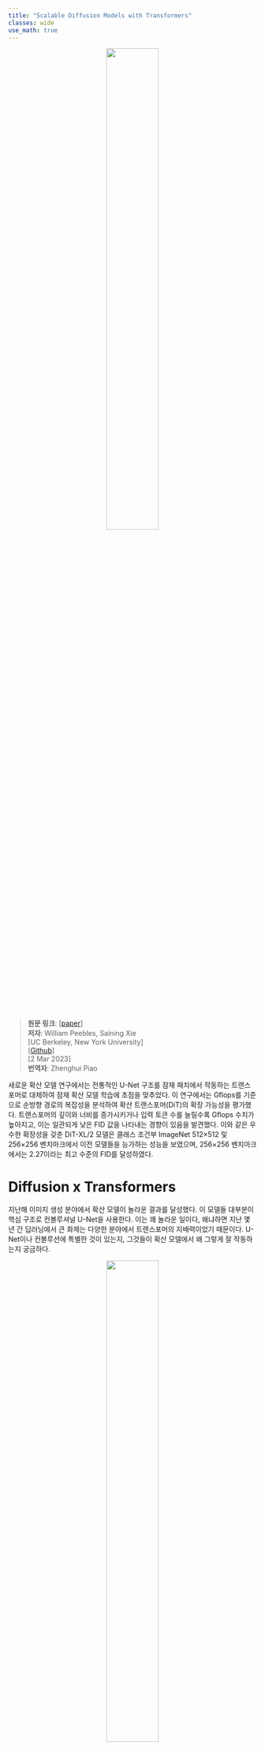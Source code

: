 ```yaml
---
title: "Scalable Diffusion Models with Transformers"
classes: wide
use_math: true
---
```


<figure align="center">
  <img src="{{ '/assets/image/2023-12-09-DiT/0.png' | relative_url }}" width="50%">
</figure>

> **원문 링크**: [[paper](https://arxiv.org/pdf/2212.09748.pdf)]<br>
> **저자**: William Peebles, Saining Xie<br>
> [UC Berkeley, New York University]<br>
> [[Github](https://github.com/facebookresearch/DiT)]<br>
> [2 Mar 2023]<br>
> **번역자**: Zhenghui Piao

새로운 확산 모델 연구에서는 전통적인 U-Net 구조를 잠재 패치에서 작동하는 트랜스포머로 대체하여 잠재 확산 모델 학습에 초점을 맞추었다. 이 연구에서는 Gflops를 기준으로 순방향 경로의 복잡성을 분석하여 확산 트랜스포머(DiT)의 확장 가능성을 평가했다. 트랜스포머의 깊이와 너비를 증가시키거나 입력 토큰 수를 늘릴수록 Gflops 수치가 높아지고, 이는 일관되게 낮은 FID 값을 나타내는 경향이 있음을 발견했다. 이와 같은 우수한 확장성을 갖춘 DiT-XL/2 모델은 클래스 조건부 ImageNet 512×512 및 256×256 벤치마크에서 이전 모델들을 능가하는 성능을 보였으며, 256×256 벤치마크에서는 2.27이라는 최고 수준의 FID를 달성하였다.

# Diffusion x Transformers

지난해 이미지 생성 분야에서 확산 모델이 놀라운 결과를 달성했다. 이 모델들 대부분이 핵심 구조로 컨볼루셔널 U-Net을 사용한다. 이는 꽤 놀라운 일이다, 왜냐하면 지난 몇 년 간 딥러닝에서 큰 화제는 다양한 분야에서 트랜스포머의 지배력이었기 때문이다. U-Net이나 컨볼루션에 특별한 것이 있는지, 그것들이 확산 모델에서 왜 그렇게 잘 작동하는지 궁금하다.

<figure align="center">
  <img src="{{ '/assets/image/2023-12-09-DiT/1.png' | relative_url }}" width="50%">
</figure>

이 논문에서는 잠재 확산 모델(LDM)의 U-Net 백본을 트랜스포머로 대체했다. 이 모델들을 확산 트랜스포머, 줄여서 DiT라고 부른다. DiT 아키텍처는 표준 비전 트랜스포머(ViT)와 매우 유사하지만, 몇 가지 작지만 중요한 변형이 있다. 확산 모델은  diffusion timesteps이나 class labels과 같은 조건부 입력을 처리해야 한다. 이러한 입력을 주입하기 위한 다양한 블록 디자인을 실험했다. 가장 잘 작동하는 것은 adaptive layer norm layers(adaLN)를 갖춘 ViT 블록이다. 중요한 것은, 이 adaLN 레이어들이 블록 내의 residual connections 바로 앞에서 활성화를 조절하며, 각 ViT 블록이 identity function로 초기화된다는 점이다. 예를 들어 어떤 레이어나 블록이 identity function로 초기화되면 초기 학습 단계에서 입력 데이터에 아무런 변경을 가하지 않고 그대로 통과시킨다. 이러한 접근은 네트워크가 복잡한 함수를 학습하는 과정에서 안정성을 높이는 데 도움이 될 수 있다. 조건부 입력을 주입하는 방식을 단순히 바꾸는 것만으로도 FID 측면에서 엄청난 차이를 만든다. 이 변화는 좋은 성능을 얻기 위해 필요한 유일한 변화였다; 그 외에는 DiT가 꽤 표준적인 트랜스포머 모델이다.


# Scaling DiT

<figure align="center">
  <img src="{{ '/assets/image/2023-12-09-DiT/2.jpg' | relative_url }}" width="50%">
  <figcaption style="color: grey;">Visualizing the effects of scaling-up DiT. We generated images from all 12 of our DiT models at 400K training steps using identical sampling noise. More compute-intensive DiT models have significantly-higher sample quality.
  </figcaption>
</figure>

트랜스포머는 다양한 분야에서 잘 확장된다는 것으로 알려져 있다. 확산 모델로서는 어떨까? 이 논문에서는 모델 크기와 입력 토큰 수라는 두 축을 따라 DiT를 확장한다.

**Scaling model size.** 모델의 깊이와 너비가 다른 네 가지 구성을 시도했다: DiT-S, DiT-B, DiT-L, 그리고 DiT-XL. 이 모델 구성들은 33M에서 675M의 매개변수와 0.4에서 119 Gflops의 범위를 가진다. 이들은 깊이와 너비를 함께 확장하는 것이 잘 작동한다는 ViT 문헌에서 차용한 것이다.

**Scaling tokens.** DiT에서 첫 번째 계층은 패치화(patchify) 계층이다. 패치화는 입력 이미지의 각 패치(또는 우리 경우에는 입력 잠재 변수)를 선형적으로 임베딩하여, 트랜스포머 토큰으로 변환한다. 작은 패치 크기는 많은 수의 트랜스포머 토큰에 해당한다. 예를 들어, 패치 크기를 반으로 줄이면 트랜스포머에 입력되는 토큰 수를 네 배 증가시키며, 이는 모델의 총 Gflops를 최소 네 배 증가시킨다. Gflops에 큰 영향을 미치지만, 패치 크기가 모델 매개변수 수에 의미 있는 영향을 미치지는 않는다는 점을 유의해야 한다. 즉, 그림에서 와 같이 주어진 패치 크기 $p \times p$ 에 대해, spatial representation (VAE에서나온 noise latent)인 $I \times I \times C$ 는 길이 $T=(I/p)^2$ 의 시퀀스로 "패치화(Patchify)" 되고, 은닉 차원(hidden dimension)은 $d$ 이다. 더 작은 패치 크기 $p$ 는 더 긴 시퀀스 길이를 결과로 하여, 따라서 더 많은 Gflops를 의미한다.

<figure align="center">
  <img src="{{ '/assets/image/2023-12-09-DiT/3.png' | relative_url }}" width="50%">
  <figcaption style="color: grey;">Patchify. </figcaption>
</figure>

논문에서 네 가지 모델 구성 각각에 대해, 패치 크기가 8, 4, 그리고 2인 세 모델을 훈련시킨다(총 12개의 모델). 가장 높은 Gflops를 가진 모델은 가장 큰 XL 구성을 사용하고 패치 크기가 2인 DiT-XL/2이다.

<figure align="center">
  <img src="{{ '/assets/image/2023-12-09-DiT/4.png' | relative_url }}" width="50%">
</figure>

모델 크기와 입력 토큰 수를 확장하는 것은 프레셰 인셉션 거리(FID)로 측정한 DiT의 성능을 크게 향상시킨다. 다른 분야에서 관찰된 것처럼, 계산량—단순히 매개변수 수가 아닌—이 더 나은 모델을 얻는 데 있어 핵심으로 보인다. 예를 들어, DiT-XL/2는 뛰어난 FID 값을 얻지만, XL/8은 성능이 좋지 않다. XL/8은 XL/2보다 약간 많은 매개변수를 가지고 있지만 훨씬 적은 Gflops를 가진다. 또한 더 큰 DiT 모델들은 작은 모델들에 비해 계산 효율이 좋다는 것을 발견했다; 더 큰 모델들은 주어진 FID에 도달하기 위해 더 적은 훈련 계산량을 요구한다(자세한 내용은 논문을 참조).

<figure align="center">
  <img src="{{ '/assets/image/2023-12-09-DiT/5.png' | relative_url }}" width="50%">
</figure>

본 논문의 확장성 분석에 따르면, 충분한 시간 동안 훈련시킬 경우 DiT-XL/2가 분명 최고의 모델이다. 이 글의 나머지 부분에서는 XL/2에 집중할 것이다.

# Comparison

<figure align="center">
  <img src="{{ '/assets/image/2023-12-09-DiT/3.png' | relative_url }}" width="50%">
  <figcaption style="color: grey;">Selected samples from our DiT-XL/2 models trained at 512x512 resolution (top row) and 256x256 resolution (bottom). Here, we used classifier-free guidance scales of 6.0 for the 512 model and 4.0 for the 256 model.
  </figcaption>
</figure>

256x256 및 512x512 해상도의 ImageNet에서 DiT-XL/2의 두 가지 버전을 각각 700만 스텝과 300만 스텝 동안 훈련시켰다. classifier-free guidance를 사용할 때, DiT-XL/2는 이전의 모든 확산 모델을 능가하여, 이전에 LDM(256x256)이 달성한 최고의 FID-50K 3.60을 2.27로 줄였다. XL/2는 다시 한 번 512x512 해상도에서 모든 이전 확산 모델을 능가하여, ADM-U가 달성한 이전 최고 FID 3.85를 3.04로 개선하였다.

<figure align="center">
  <img src="{{ '/assets/image/2023-12-09-DiT/6.png' | relative_url }}" width="50%">
</figure>

또한 좋은 FID 값을 얻을 뿐만 아니라, DiT 모델은 기준 모델들에 비해 계산 효율성 면에서도 우수하다. 예를 들어, 256x256 해상도에서 LDM-4 모델은 103 Gflops, ADM-U는 742 Gflops이며, DiT-XL/2는 119 Gflops이다. 512x512 해상도에서는 ADM-U가 2813 Gflops인 반면, XL/2는 단 525 Gflops이다.

# Walking Through Latent Space

마지막으로, DiT-XL/2에 대한 몇 가지 잠재 공간 거닐기를 보여준다. 우리는 다양한 초기 노이즈 선택을 통해 부드럽게 이동하면서, 각 중간 이미지를 생성하기 위해 결정론적인 DDIM 샘플러를 사용한다.

<figure>
  <video width="640" height="400" controls>
    <source src="/assets/image/2023-12-09-DiT/1.mp4" type="video/mp4">
    Your browser does not support the video tag.
  </video>
  <figcaption>Walking through the latent space of DiT-XL/2 (256x256). We use a classifier-free guidance scale of 4.0. </figcaption>
</figure>

DiT의 라벨 임베딩 공간을 통해서도 거닐 수 있다. 예를 들어, 여러 개의 개 품종과 "테니스 볼" 클래스의 임베딩 사이에서 선형적으로 보간할 수 있다.

<figure>
  <video width="640" height="400" controls>
    <source src="/assets/image/2023-12-09-DiT/2.mp4" type="video/mp4">
    Your browser does not support the video tag.
  </video>
  <figcaption>Walking through DiT-XL/2's (512x512) learned label embedding space. We interpolate dog breeds and "tennis ball" (first column), ocean marine life classes (second), natural settings (third) and bird species (fourth).
  </figcaption>
</figure>

위에 보이는 가장 왼쪽 열에서, DiT는 임베딩 사이를 단순히 보간함으로써 동물과 물체의 하이브리드를 생성할 수 있다 (similar to the dog-ball hybrid from BigGAN).

<figure align="center">
  <img src="{{ '/assets/image/2023-12-09-DiT/7.jpg' | relative_url }}" width="50%">
</figure>